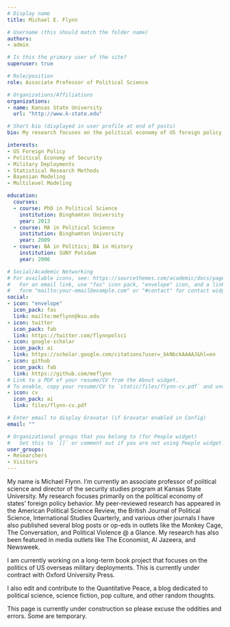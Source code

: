 ```yaml
---
# Display name
title: Michael E. Flynn

# Username (this should match the folder name)
authors:
- admin

# Is this the primary user of the site?
superuser: true

# Role/position
role: Associate Professor of Political Science

# Organizations/Affiliations
organizations:
- name: Kansas State University
  url: "http://www.k-state.edu"

# Short bio (displayed in user profile at end of posts)
bio: My research focuses on the political economy of US foreign policy, the influence of domestic politics on foreign policy, and the causes and consequences of US military deployments overseas. 

interests:
- US Foreign Policy
- Political Economy of Security
- Military Deployments
- Statistical Research Methods
- Bayesian Modeling
- Multilevel Modeling

education:
  courses:
  - course: PhD in Political Science
    institution: Binghamton University
    year: 2013
  - course: MA in Political Science
    institution: Binghamton University
    year: 2009
  - course: BA in Politics; BA in History
    institution: SUNY Potsdam
    year: 2006

# Social/Academic Networking
# For available icons, see: https://sourcethemes.com/academic/docs/page-builder/#icons
#   For an email link, use "fas" icon pack, "envelope" icon, and a link in the
#   form "mailto:your-email@example.com" or "#contact" for contact widget.
social:
- icon: "envelope"
  icon_pack: fas
  link: mailto:meflynn@ksu.edu
- icon: twitter
  icon_pack: fab
  link: https://twitter.com/flynnpolsci
- icon: google-scholar
  icon_pack: ai
  link: https://scholar.google.com/citations?user=_bkNbckAAAAJ&hl=en
- icon: github
  icon_pack: fab
  link: https://github.com/meflynn
# Link to a PDF of your resume/CV from the About widget.
# To enable, copy your resume/CV to `static/files/flynn-cv.pdf` and uncomment the lines below.
- icon: cv
  icon_pack: ai
  link: files/flynn-cv.pdf

# Enter email to display Gravatar (if Gravatar enabled in Config)
email: ""

# Organizational groups that you belong to (for People widget)
#   Set this to `[]` or comment out if you are not using People widget.
user_groups:
- Researchers
- Visitors
---
```


My name is Michael Flynn. I’m currently an associate professor of political science and director of the security studies program at Kansas State University. My research focuses primarily on the political economy of states’ foreign policy behavior. My peer-reviewed research has appeared in the American Political Science Review, the British Journal of Political Science, International Studies Quarterly, and various other journals I have also published several blog posts or op-eds in outlets like the Monkey Cage, The Conversation, and Political Violence @ a Glance. My research has also been featured in media outlets like The Economist, Al Jazeera, and Newsweek.

I am currently working on a long-term book project that focuses on the politics of US overseas military deployments. This is currently under contract with Oxford University Press.

I also edit and contribute to the Quantitative Peace, a blog dedicated to political science, science fiction, pop culture, and other random thoughts.

This page is currently under construction so please excuse the oddities and errors. Some are temporary.

